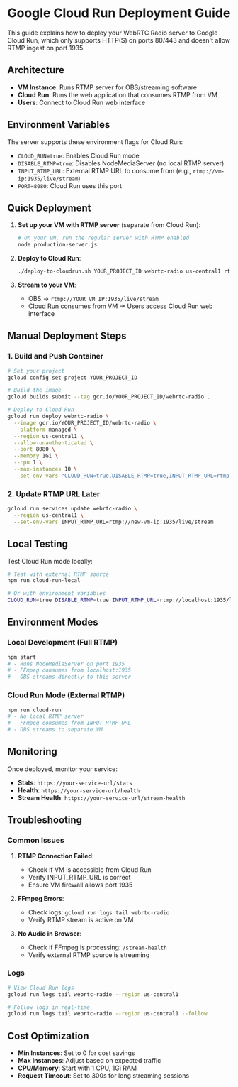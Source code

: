 # Google Cloud Run Deployment Guide

This guide explains how to deploy your WebRTC Radio server to Google Cloud Run, which only supports HTTP(S) on ports 80/443 and doesn't allow RTMP ingest on port 1935.

## Architecture

- **VM Instance**: Runs RTMP server for OBS/streaming software
- **Cloud Run**: Runs the web application that consumes RTMP from VM
- **Users**: Connect to Cloud Run web interface

## Environment Variables

The server supports these environment flags for Cloud Run:

- `CLOUD_RUN=true`: Enables Cloud Run mode
- `DISABLE_RTMP=true`: Disables NodeMediaServer (no local RTMP server)
- `INPUT_RTMP_URL`: External RTMP URL to consume from (e.g., `rtmp://vm-ip:1935/live/stream`)
- `PORT=8080`: Cloud Run uses this port

## Quick Deployment

1. **Set up your VM with RTMP server** (separate from Cloud Run):
   ```bash
   # On your VM, run the regular server with RTMP enabled
   node production-server.js
   ```

2. **Deploy to Cloud Run**:
   ```bash
   ./deploy-to-cloudrun.sh YOUR_PROJECT_ID webrtc-radio us-central1 rtmp://YOUR_VM_IP:1935/live/stream
   ```

3. **Stream to your VM**:
   - OBS → `rtmp://YOUR_VM_IP:1935/live/stream`
   - Cloud Run consumes from VM → Users access Cloud Run web interface

## Manual Deployment Steps

### 1. Build and Push Container

```bash
# Set your project
gcloud config set project YOUR_PROJECT_ID

# Build the image
gcloud builds submit --tag gcr.io/YOUR_PROJECT_ID/webrtc-radio .

# Deploy to Cloud Run
gcloud run deploy webrtc-radio \
  --image gcr.io/YOUR_PROJECT_ID/webrtc-radio \
  --platform managed \
  --region us-central1 \
  --allow-unauthenticated \
  --port 8080 \
  --memory 1Gi \
  --cpu 1 \
  --max-instances 10 \
  --set-env-vars "CLOUD_RUN=true,DISABLE_RTMP=true,INPUT_RTMP_URL=rtmp://YOUR_VM_IP:1935/live/stream"
```

### 2. Update RTMP URL Later

```bash
gcloud run services update webrtc-radio \
  --region us-central1 \
  --set-env-vars INPUT_RTMP_URL=rtmp://new-vm-ip:1935/live/stream
```

## Local Testing

Test Cloud Run mode locally:

```bash
# Test with external RTMP source
npm run cloud-run-local

# Or with environment variables
CLOUD_RUN=true DISABLE_RTMP=true INPUT_RTMP_URL=rtmp://localhost:1935/live/stream npm start
```

## Environment Modes

### Local Development (Full RTMP)
```bash
npm start
# - Runs NodeMediaServer on port 1935
# - FFmpeg consumes from localhost:1935
# - OBS streams directly to this server
```

### Cloud Run Mode (External RTMP)
```bash
npm run cloud-run
# - No local RTMP server
# - FFmpeg consumes from INPUT_RTMP_URL
# - OBS streams to separate VM
```

## Monitoring

Once deployed, monitor your service:

- **Stats**: `https://your-service-url/stats`
- **Health**: `https://your-service-url/health`
- **Stream Health**: `https://your-service-url/stream-health`

## Troubleshooting

### Common Issues

1. **RTMP Connection Failed**:
   - Check if VM is accessible from Cloud Run
   - Verify INPUT_RTMP_URL is correct
   - Ensure VM firewall allows port 1935

2. **FFmpeg Errors**:
   - Check logs: `gcloud run logs tail webrtc-radio`
   - Verify RTMP stream is active on VM

3. **No Audio in Browser**:
   - Check if FFmpeg is processing: `/stream-health`
   - Verify external RTMP source is streaming

### Logs

```bash
# View Cloud Run logs
gcloud run logs tail webrtc-radio --region us-central1

# Follow logs in real-time
gcloud run logs tail webrtc-radio --region us-central1 --follow
```

## Cost Optimization

- **Min Instances**: Set to 0 for cost savings
- **Max Instances**: Adjust based on expected traffic
- **CPU/Memory**: Start with 1 CPU, 1Gi RAM
- **Request Timeout**: Set to 300s for long streaming sessions
